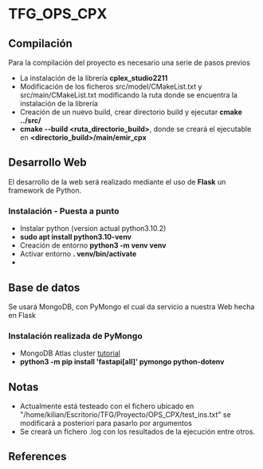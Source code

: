 # TFG_OPS_CPX
## Compilación
Para la compilación del proyecto es necesario una serie de pasos previos
* La instalación de la librería **cplex_studio2211**
* Modificación de los ficheros src/model/CMakeList.txt y src/main/CMakeList.txt modificando la ruta donde se encuentra la instalación de la librería
* Creación de un nuevo build, crear directorio build y ejecutar **cmake ../src/**
* **cmake --build <ruta_directorio_build>**, donde se creará el ejecutable en **<directorio_build>/main/emir_cpx**


## Desarrollo Web
El desarrollo de la web será realizado mediante el uso de **Flask** un framework de Python.
### Instalación - Puesta a punto
* Instalar python (version actual python3.10.2)
* **sudo apt install python3.10-venv**
* Creación de entorno **python3 -m venv venv**
* Activar entorno **. venv/bin/activate**
* 

## Base de datos
Se usará MongoDB, con PyMongo el cual da servicio a nuestra Web hecha en Flask
### Instalación realizada de PyMongo
* MongoDB Atlas cluster [tutorial](https://www.mongodb.com/docs/atlas/getting-started/?_ga=2.90501273.2090826799.1716903787-609048103.1716903786&_gac=1.217694626.1716903787.EAIaIQobChMI7Yba-rywhgMVmKloCR0ckgIpEAAYASAAEgLMrPD_BwE)
* **python3 -m pip install 'fastapi[all]' pymongo python-dotenv**

## Notas 
* Actualmente está testeado con el fichero ubicado en "/home/kilian/Escritorio/TFG/Proyecto/OPS_CPX/test_ins.txt" se modificará a posteriori para pasarlo por argumentos
* Se creará un fichero .log con los resultados de la ejecución entre otros.


## References
[](https://flask.palletsprojects.com/en/3.0.x/)
[](https://flask.palletsprojects.com/en/3.0.x/deploying/)
[](https://www.mongodb.com/resources/products/compatibilities/setting-up-flask-with-mongodb)